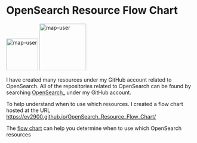 # OpenSearch Resource Flow Chart

 <img width="85" alt="map-user" src="https://img.shields.io/badge/views-564-green"> <img width="125" alt="map-user" src="https://img.shields.io/badge/unique visits-211-green">

I have created many resources under my GitHub account related to OpenSearch. All of the repositories related to OpenSearch can be found by searching [OpenSearch_](https://github.com/ev2900?tab=repositories&q=OpenSearch_&type=&language=&sort=) under my GitHub account.

To help understand when to use which resources. I created a flow chart hosted at the URL https://ev2900.github.io/OpenSearch_Resource_Flow_Chart/

The [flow chart](https://ev2900.github.io/OpenSearch_Resource_Flow_Chart/) can help you determine when to use which OpenSearch resources
